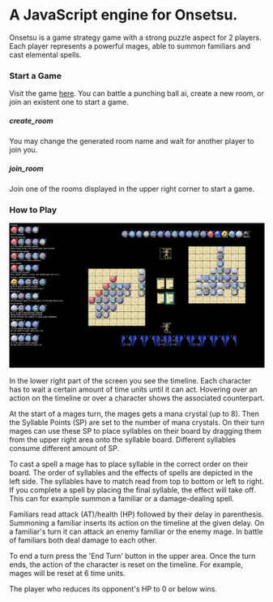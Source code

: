 # A JavaScript engine for Onsetsu.

Onsetsu is a game strategy game with a strong puzzle aspect for 2 players. Each player represents a powerful mages, able to summon familiars and cast elemental spells.

### Start a Game
Visit the game [here].
You can battle a punching ball ai, create a new room, or join an existent one to start a game.

##### create_room
You may change the generated room name and wait for another player to join you.

##### join_room
Join one of the rooms displayed in the upper right corner to start a game.

### How to Play
![Onsetsu Prototype][screenshot]

In the lower right part of the screen you see the timeline. Each character has to wait a certain amount of time units until it can act. Hovering over an action on the timeline or over a character shows the associated counterpart.

At the start of a mages turn, the mages gets a mana crystal (up to 8). Then the Syllable Points (SP) are set to the number of mana crystals. On their turn mages can use these SP to place syllables on their board by dragging them from the upper right area onto the syllable board. Different syllables consume different amount of SP.

To cast a spell a mage has to place syllable in the correct order on their board. The order of syllables and the effects of spells are depicted in the left side. The syllables have to match read from top to bottom or left to right. If you complete a spell by placing the final syllable, the effect will take off. This can for example summon a familiar or a damage-dealing spell.

Familiars read attack (AT)/health (HP) followed by their delay in parenthesis. Summoning a familiar inserts its action on the timeline at the given delay. On a familiar's turn it can attack an enemy familiar or the enemy mage. In battle of familiars both deal damage to each other.

To end a turn press the 'End Turn' button in the upper area. Once the turn ends, the action of the character is reset on the timeline. For example, mages will be reset at 6 time units.

The player who reduces its opponent's HP to 0 or below wins.

[here]:http://onsetsu.github.io/onsetsu.engine/src/index.html
[screenshot]: Screenshot4.png
